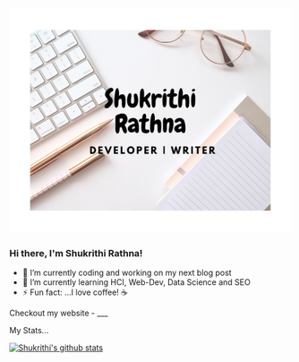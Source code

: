 <img src="Shukrithi_cover.png" alt="drawing" width="700"/>

### Hi there, I'm Shukrithi Rathna!
<!--
**ShukrithiRathna/ShukrithiRathna** is a ✨ _special_ ✨ repository because its `README.md` (this file) appears on your GitHub profile.
-->

- 🔭 I’m currently coding and working on my next blog post
- 🌱 I’m currently learning HCI, Web-Dev, Data Science and SEO
- ⚡ Fun fact: ...I love coffee! ☕

Checkout my website - ___

My Stats...

[![Shukrithi's github stats](https://github-readme-stats.vercel.app/api?username=ShukrithiRathna&show_icons=true&theme=prussian)](https://github.com/anuraghazra/github-readme-stats)

